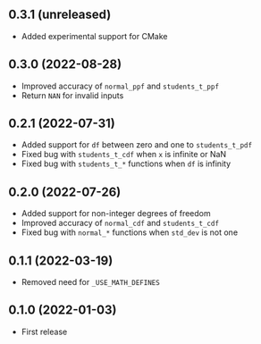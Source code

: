 ## 0.3.1 (unreleased)

- Added experimental support for CMake

## 0.3.0 (2022-08-28)

- Improved accuracy of `normal_ppf` and `students_t_ppf`
- Return `NAN` for invalid inputs

## 0.2.1 (2022-07-31)

- Added support for `df` between zero and one to `students_t_pdf`
- Fixed bug with `students_t_cdf` when `x` is infinite or NaN
- Fixed bug with `students_t_*` functions when `df` is infinity

## 0.2.0 (2022-07-26)

- Added support for non-integer degrees of freedom
- Improved accuracy of `normal_cdf` and `students_t_cdf`
- Fixed bug with `normal_*` functions when `std_dev` is not one

## 0.1.1 (2022-03-19)

- Removed need for `_USE_MATH_DEFINES`

## 0.1.0 (2022-01-03)

- First release
